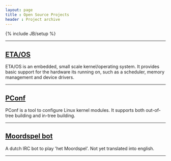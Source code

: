 ```yaml
---
layout: page
title : Open Source Projects
header : Project archive
---
```

{% include JB/setup %}

<hr />

<h2><a href="/etaos/">ETA/OS</a></h2>
<p>ETA/OS is an embedded, small scale kernel/operating system. It provides basic
support for the hardware its running on, such as a scheduler, memory management
and device drivers.</p>
<hr />

<h2><a href="/pconf/">PConf</a></h2>
<p>PConf is a tool to configure Linux kernel modules. It supports both out-of-tree building and in-tree building.</p>
<hr />


<h2><a href="/moordspel-bot/">Moordspel bot</a></h2>
<p>A dutch IRC bot to play 'het Moordspel'. Not yet translated into english.</p>
<hr />
